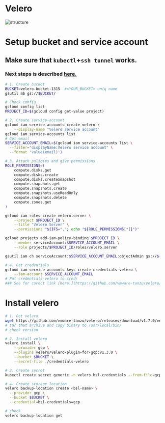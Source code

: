 # Velero
![structure](https://res.cloudinary.com/practicaldev/image/fetch/s--GcPWwwvX--/c_limit%2Cf_auto%2Cfl_progressive%2Cq_auto%2Cw_880/https://velero.io/docs/v1.5/img/backup-process.png)
# Setup bucket and service account
## Make sure that `kubectl`+`ssh tunnel` works.
### Next steps is described [here.](https://github.com/vmware-tanzu/velero-plugin-for-gcp)
```sh
# 1. Create bucket
BUCKET=velero-bucket-1315  #<YOUR_BUCKET> uniq name
gsutil mb gs://$BUCKET/

# Check config
gcloud config list
PROJECT_ID=$(gcloud config get-value project)

# 2. Create service-account
gcloud iam service-accounts create velero \
    --display-name "Velero service account"
gcloud iam service-accounts list
# Get email
SERVICE_ACCOUNT_EMAIL=$(gcloud iam service-accounts list \
  --filter="displayName:Velero service account" \
  --format 'value(email)')

# 3. Attach policies and give permissions
ROLE_PERMISSIONS=(
    compute.disks.get
    compute.disks.create
    compute.disks.createSnapshot
    compute.snapshots.get
    compute.snapshots.create
    compute.snapshots.useReadOnly
    compute.snapshots.delete
    compute.zones.get
)

gcloud iam roles create velero.server \
    --project $PROJECT_ID \
    --title "Velero Server" \
    --permissions "$(IFS=","; echo "${ROLE_PERMISSIONS[*]}")"

gcloud projects add-iam-policy-binding $PROJECT_ID \
    --member serviceAccount:$SERVICE_ACCOUNT_EMAIL \
    --role projects/$PROJECT_ID/roles/velero.server

gsutil iam ch serviceAccount:$SERVICE_ACCOUNT_EMAIL:objectAdmin gs://${BUCKET}

# 4. Get credentials
gcloud iam service-accounts keys create credentials-velero \
    --iam-account $SERVICE_ACCOUNT_EMAIL
# Put credentials-velero to cred/
### See for corect link [here.](https://github.com/vmware-tanzu/velero/releases/)
```
# Install velero
```sh 
# 1. Get velero
wget https://github.com/vmware-tanzu/velero/releases/download/v1.7.0/velero-v1.7.0-linux-amd64.tar.gz
# tar that archive and copy binary to /usr/local/bin/
# check version

# 2. Install velero
velero install \
    --provider gcp \
    --plugins velero/velero-plugin-for-gcp:v1.3.0 \
    --bucket $BUCKET \
    --secret-file ./credentials-velero

# 3. Create secret
kubectl create secret generic -n velero bsl-credentials --from-file=gcp=</path/to/credentialsfile>

# 4. Create storage location
velero backup-location create <bsl-name> \
  --provider gcp \
  --bucket $BUCKET \
  --credential=bsl-credentials=gcp

# check
velero backup-location get
```


```





